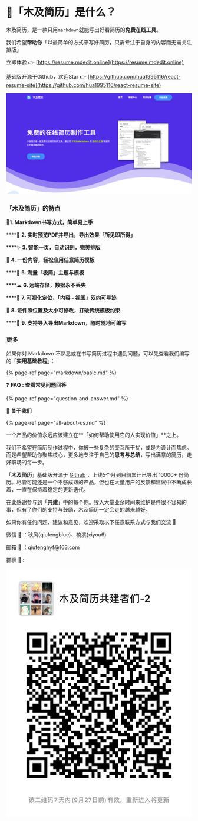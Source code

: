 # 🏅️「木及简历」是什么？

木及简历，是一款只用`markdown`就能写出好看简历的**免费在线工具**。 

我们希望**帮助你**「以最简单的方式来写好简历，只需专注于自身的内容而无需关注排版」

立即体验 👉  [https://resume.mdedit.online](https://resume.mdedit.online) 

基础版开源于Github，欢迎Star  👉 [https://github.com/hua1995116/react-resume-site](https://github.com/hua1995116/react-resume-site)

![](.gitbook/assets/jie-ping-20210904-xia-wu-6.12.05.png)

### 「木及简历」的特点

 📝**1. Markdown书写方式，简单易上手**

\*\*\*\*🚀 **2. 实时预览PDF并导出，导出效果「所见即所得」**

\*\*\*\*✨ **3. 智能一页，自动识别，完美排版**

💫 **4. 一份内容，轻松应用任意简历模板**

\*\*\*\*🎏 **5. 海量「极简」主题与模板**

\*\*\*\*☁ **6. 远端存储，数据永不丢失**

\*\*\*\*🎯 **7. 可视化定位，「内容 - 视图」双向可寻迹**

 📎 **8. 证件照位置及大小可修改，打破传统模板约束**

\*\*\*\*🥁 **9. 支持导入导出Markdown，随时随地可编写**

### 更多

如果你对 Markdown 不熟悉或在书写简历过程中遇到问题，可以先查看我们编写的「**实用基础教程**」：

{% page-ref page="markdown/basic.md" %}

❓ **FAQ : 查看常见问题回答**

{% page-ref page="question-and-answer.md" %}

👫 **关于我们**

{% page-ref page="all-about-us.md" %}

一个产品的价值永远应该建立在**「如何帮助使用它的人实现价值」**之上。

我们不希望在简历制作过程中，你被一些复杂的交互所干扰，或是为设计而焦虑。而是希望帮助你聚焦核心，更多地专注于自己的**思考与总结**，写出满意的简历，走好职场的每一步。

「**木及简历**」基础版开源于 [Github](https://github.com/hua1995116/react-resume-site) ，上线5个月到目前累计已导出 10000+ 份简历。尽管可能还是一个不够成熟的产品，但也在大量用户的反馈和建议中不断成长着，一直在保持着稳定的更新迭代。

在此感谢参与到「**共建**」中的每个你。投入大量业余时间来维护是件很不容易的事，但有了你们的支持与鼓励，木及简历一定会走的越来越好。

如果你有任何问题、建议和意见，欢迎采取以下任意联系方式与我们交流 👏

微信 🌱 ：秋风\(qiufengblue\)、楠溪\(xiyou6\)

邮箱 📩 ：qiufenghyf@163.com

群聊 🏃 :  

![](.gitbook/assets/image%20%282%29.png)

